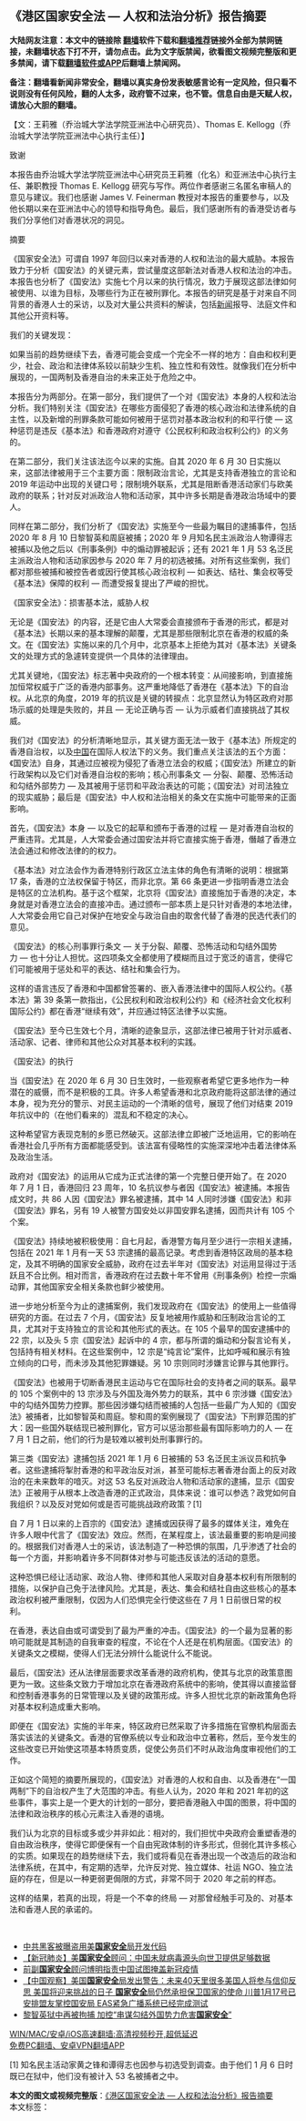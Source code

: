  <h2>《港区国家安全法 — 人权和法治分析》报告摘要</h2> <p class="notice"><b>大陆网友注意：本文中的链接除 <a href="https://github.com/bannedbook/fanqiang" >翻墙</a>软件下载和<a href="https://github.com/killgcd/justmysocks/blob/master/README.md">翻墙推荐</a>链接外全部为禁网链接，未翻墙状态下打不开，请勿点击。此为文字版禁闻，欲看图文视频完整版和更多禁闻，请下载<a href="https://github.com/bannedbook/fanqiang">翻墙软件或APP</a>后翻墙上禁闻网。</p><p>备注：翻墙看新闻非常安全，翻墙以真实身份发表敏感言论有一定风险，但只看不说则没有任何风险，翻的人太多，政府管不过来，也不管。信息自由是天赋人权，请放心大胆的翻墙。</b></p>  <div class="entry">  <p>【文：王莉雅（乔治城大学法学院亚洲法中心研究员）、Thomas E. Kellogg（乔治城大学法学院亚洲法中心执行主任）】</p> <p>致谢</p> <p>本报告由乔治城大学法学院亚洲法中心研究员王莉雅（化名）和亚洲法中心执行主任、兼职教授 Thomas E. Kellogg 研究与写作。两位作者感谢三名匿名审稿人的意见与建议。我们也感谢 James V. Feinerman 教授对本报告的重要参与，以及他长期以来在亚洲法中心的领导和指导角色。最后，我们感谢所有的香港受访者与我们分享他们对香港状况的洞见。</p> <p>摘要</p> <p>《国家安全法》可谓自 1997 年回归以来对香港的人权和法治的最大威胁。本报告致力于分析《国安法》的关键元素，尝试量度这部新法对香港人权和法治的冲击。本报告也分析了《国安法》实施七个月以来的执行情况，致力于展现这部法律如何被使用、以谁为目标，及哪些行为正在被刑罪化。本报告的研究是基于对来自不同背景的香港人士的采访，以及对大量公共资料的解读，包括<span class='wp_keywordlink_affiliate'><a href="https://www.bannedbook.org/" title="新闻">新闻</a></span>报导、法庭文件和其他公开资料等。</p> <p>我们的关键发现：</p> <p>如果当前的趋势继续下去，香港可能会变成一个完全不一样的地方：自由和权利更少，社会、政治和法律体系较以前缺少生机、独立性和有效性。就像我们在分析中展现的，一国两制及香港自治的未来正处于危险之中。</p> <p>本报告分为两部分。在第一部分，我们提供了一个对《国安法》本身的人权和法治分析。我们特别关注《国安法》在哪些方面侵犯了香港的核心政治和法律系统的自主性，以及新增的刑罪条款可能如何被用于惩罚对基本政治权利的和平行使 — 这种惩罚是违反《基本法》和香港政府对遵守《公民权利和政治权利公约》的义务的。</p> <p>在第二部分，我们关注该法迄今以来的实施。自其 2020 年 6 月 30 日实施以来，这部法律被用于三个主要方面：限制政治言论，尤其是支持香港独立的言论和 2019 年运动中出现的关键口号；限制境外联系，尤其是阻断香港活动家们与欧美政府的联系；针对反对派政治人物和活动家，其中许多长期是香港政治场域中的要人。</p>  <p>同样在第二部分，我们分析了《国安法》实施至今一些最为瞩目的逮捕事件，包括 2020 年 8 月 10 日黎智英和周庭被捕；2020 年 9 月知名民主派政治人物谭得志被捕以及他之后以《刑事条例》中的煽动罪被起诉；还有 2021 年 1 月 53 名泛民主派政治人物和活动家因参与 2020 年 7 月的初选被捕。对所有这些案例，我们都对那些被捕和被控告者或因行使其核心政治权利 — 如表达、结社、集会权等受《基本法》保障的权利 — 而遭受报复提出了严峻的担忧。</p> <p>《国家安全法》：损害基本法，威胁人权</p> <p>无论是《国安法》的内容，还是它由人大常委会直接颁布于香港的形式，都是对《基本法》长期以来的基本理解的颠覆，尤其是那些限制北京在香港的权威的条文。在《国安法》实施以来的几个月中，北京基本上拒绝为其对《基本法》关键条文的处理方式的急遽转变提供一个具体的法律理由。</p> <p>尤其关键地，《国安法》标志著中央政府的一个根本转变：从间接影响，到直接施加恒常权威于广泛的香港内部事务。这严重地降低了香港在《基本法》下的自治权。从北京的角度，2019 年的抗议是关键的转捩点：北京显然认为特区政府对那场示威的处理是失败的，并且 — 无论正确与否 — 认为示威者们直接挑战了其权威。</p> <p>我们对《国安法》的分析清晰地显示，其关键方面无法一致于《基本法》所规定的香港自治权，以及<span class='wp_keywordlink_affiliate'><a href="https://www.bannedbook.org/" title="中国" target="_blank">中国</a></span>在国际人权法下的义务。我们重点关注该法的五个方面：《国安法》自身，其通过应被视为侵犯了香港立法会的权威；《国安法》所建立的新行政架构以及它们对香港自治权的影响；核心刑事条文 — 分裂、颠覆、恐怖活动和勾结外部势力 — 及其被用于惩罚和平政治表达的可能；《国安法》对司法独立的现实威胁；最后是《国安法》中人权和法治相关的条文在实施中可能带来的正面影响。</p> <p>首先，《国安法》本身 — 以及它的起草和颁布于香港的过程 — 是对香港自治权的严重违背。尤其是，人大常委会通过国安法并将它直接实施于香港，僭越了香港立法会通过和修改法律的的权力。</p> <p>《基本法》对立法会作为香港特别行政区立法主体的角色有清晰的说明：根据第 17 条，香港的立法权保留于特区，而非北京。第 66 条更进一步指明香港立法会是特区的立法机构。基于这个框架，北京将《国安法》直接施加于香港的决定，本身就是对香港立法会的直接冲击。通过颁布一部本质上是只针对香港的本地法律，人大常委会用它自己对保护在地安全与政治自由的取舍代替了香港的民选代表们的意见。</p> <p>《国安法》的核心刑事罪行条文 — 关于分裂、颠覆、恐怖活动和勾结外国势力 — 也十分让人担忧。这四项条文全都使用了模糊而且过于宽泛的语言，使得它们可能被用于惩处和平的表达、结社和集会行为。</p> <p>这样的语言违反了香港和中国都曾签署的、嵌入香港法律中的国际人权公约。《基本法》第 39 条第一款指出，《公民权利和政治权利公约》和《经济社会文化权利国际公约》都在香港“继续有效”，并应通过特区法律予以实施。</p>  <p>《国安法》至今已生效七个月，清晰的迹象显示，这部法律已被用于针对示威者、活动家、记者、律师和其他公众对其基本权利的实践。</p> <p>《国安法》的执行</p> <p>当《国安法》在 2020 年 6 月 30 日生效时，一些观察者希望它更多地作为一种潜在的威慑，而不是积极的工具。许多人希望香港和北京政府能将这部法律的通过本身，视为充分的警示、对民主运动的一个清晰的信号，展现了他们对结束 2019 年抗议中的（在他们看来的）混乱和不稳定的决心。</p> <p>这种希望官方表现克制的乡愿已然破灭。这部法律立即被广泛地运用，它的影响在香港社会几乎所有方面都能感受到。该法富有侵略性的实施深深地冲击着法律体系及政治生活。</p> <p>政府对《国安法》的运用从它成为正式法律的第一个完整日便开始了。在 2020 年 7 月 1 日，香港回归 23 周年，10 名抗议参与者因《国安法》被逮捕。本报告成文时，共 86 人因《国安法》罪名被逮捕，其中 14 人同时涉嫌《国安法》和非《国安法》罪名，另有 19 人被警方国安处以非国安罪名逮捕，因而共计有 105 个个案。</p> <p>《国安法》持续地被积极使用：自七月起，香港警方每月至少进行一宗相关逮捕，包括在 2021 年 1 月有一天 53 宗逮捕的最高记录。考虑到香港特区政局的基本稳定，及其不明确的国家安全威胁，政府在过去半年对《国安法》对运用显得过于活跃且不合比例。相对而言，香港政府在过去数十年不曾用《刑事条例》检控一宗煽动罪，其他国家安全相关条款也鲜少被使用。</p> <p>进一步地分析至今为止的逮捕案例，我们发现政府在《国安法》的使用上一些值得研究的方面。在过去 7 个月，《国安法》反复地被用作威胁和压制政治言论的工具，尤其对于支持独立的言论和其他形式的表达。在 105 个最早的国安逮捕中的 22 宗，以及头 5 宗《国安法》起诉中的 4 宗，都与所谓的煽动和分裂言论有关，包括持有相关材料。在这些案例中，12 宗是“纯言论”案件，比如呼喊和展示有独立倾向的口号，而未涉及其他犯罪嫌疑。另 10 宗则同时涉嫌言论罪与其他罪行。</p> <p>《国安法》也被用于切断香港民主运动与它在国际社会的支持者之间的联系。最早的 105 个案例中的 13 宗涉及与外国及海外势力的联系，其中 6 宗涉嫌《国安法》中的勾结外国势力控罪。那些因涉嫌勾结而被捕的人包括一些最广为人知的《国安法》被捕者，比如黎智英和周庭。黎和周的案例展现了《国安法》下刑罪范围的扩大：因一些国外联结现已被刑罪化，官方可以惩治那些最有国际影响力的人 — 在 7 月 1 日之前，他们的行为是较难以被判处刑事罪行的。</p> <p>第三类《国安法》逮捕包括 2021 年 1 月 6 日被捕的 53 名泛民主派议员和抗争者。这些逮捕将掣肘香港的和平政治反对派，甚至可能标志著香港台面上的反对政治的在未来数年的喑灭。对这 53 名反对派政治人物和活动家的逮捕，显示《国安法》正被用于从根本上改造香港的正式政治，具体来说：谁可以参选？政党如何自我组织？以及反对党如何或是否可能挑战政府政策？[1]</p>  <p>自 7 月 1 日以来的上百宗的《国安法》逮捕或因获得了最多的媒体关注，难免在许多人眼中代言了《国安法》效应。然而，在某程度上，该法最重要的影响是间接的。根据我们对香港人士的采访，该法制造了一种恐惧的氛围，几乎渗透了社会的每一个方面，并影响着许多不同群体对参与可能违反该法的活动的意愿。</p> <p>这种恐惧已经让活动家、政治人物、律师和其他人采取对自身基本权利有所限制的措施，以保护自己免于法律风险。尤其是，表达、集会和结社自由这些核心的基本政治权利被严重限制，仅因为人们恐惧完全行使这些在 7 月 1 日前很日常的权利。</p> <p>在香港，表达自由或可谓受到了最为严重的冲击。《国安法》的一个最为显著的影响可能就是其制造的自我审查的程度，不论在个人还是在机构层面。《国安法》的关键条文之模糊，使得人们无法分辨什么能说什么不能说。</p> <p>最后，《国安法》还从法律层面要求改革香港的政府机构，使其与北京的政策意图更为一致。这些条文致力于增加北京在香港政府系统中的影响，使其得以直接监督和控制香港事务的日常管理以及关键的政策形成。许多人担忧北京的新政策角色将对基本权利造成重大影响。</p> <p>即便在《国安法》实施的半年来，特区政府已然采取了许多措施在官僚机构层面去落实该法的关键条文。香港的官僚系统以专业和政治中立著称，然后，至今发生的这些改变已开始使这项基本特质变质，促使公务员们不时从政治角度审视他们的工作。</p> <p>正如这个简短的摘要所展现的，《国安法》对香港的人权和自由、以及香港在“一国两制”下的自治权产生了大范围的冲击。有些人认为，2020 年和 2021 年初的这些事件，事实上是一个更大的计划的一部分，要把香港融入中国的图景，将中国的法律和政治秩序的核心元素注入香港的语境。</p> <p>我们认为北京的目标或多或少并非如此：相对的，我们担忧中央政府会重塑香港的自由政治秩序，使得它即便保有一个自由宪政体制的许多形式，但弱化其许多核心的实质。如果现在的趋势继续下去，我们或将看见在香港出现一个改造后的政治和法律系统，在其中，有定期的选举，允许反对党、独立媒体、社运 NGO、独立法庭的存在，但是以一种更弱更侷限的方式，非常不同于 2020 年之前的样态。</p> <p>这样的结果，若真的出现，将是一个不幸的终局 — 对那曾经触手可及的、对基本法和香港人民的承诺的。</p> <p> </p>  <ul class='op-related-articles' title='相关阅读'> <li><a href='https://www.bannedbook.org/bnews/cbnews/20210223/1492064.html' target='_blank'>中共黑客被曝盗用美<b>国家安全</b>局开发代码</a></li> <li><a href='https://www.bannedbook.org/bnews/headline/20210222/1491777.html' target='_blank'>【新冠肺炎】美<b>国家安全</b>顾问：中国未就病毒源头向世卫提供足够数据</a></li> <li><a href='https://www.bannedbook.org/bnews/headline/20210222/1491576.html' target='_blank'>前副<b>国家安全</b>顾问博明指责中国试图掩盖新冠疫情</a></li> <li><a href='https://www.bannedbook.org/bnews/comments/20210220/1490524.html' target='_blank'>【中国观察】美国<b>国家安全</b>局发出警告：未来40天里很多美国人将参与信仰反思  美国将迎来挑战的日子 <b>国家安全</b>局仍然承担保卫国家的使命 川普1月17号已安排盟友掌控国安局 EAS紧急广播系统已经完成测试</a></li> <li><a href='https://www.bannedbook.org/bnews/headline/20210217/1488880.html' target='_blank'>黎智英狱中再被拘捕 加控“串谋勾结外国势力危害<b>国家安全</b>”</a></li> </ul> <p class="texttj"> <a href="https://github.com/bannedbook/fanqiang/wiki/V2ray%E6%9C%BA%E5%9C%BA" target="_blank">WIN/MAC/安卓/iOS高速翻墙:高清视频秒开,超低延迟</a><br/> <a href="https://github.com/bannedbook/fanqiang/wiki/%E7%A6%81%E9%97%BB%E7%BD%91%E5%AE%89%E5%8D%93%E7%BF%BB%E5%A2%99%E6%96%B0%E9%97%BBAPP" target="_blank">免费PC翻墙、安卓VPN翻墙APP</a></p><p>[1] 知名民主活动家黄之锋和谭得志也因参与初选受到调查。由于他们 1 月 6 日时既已在狱中，他们没有被计入 53 名被捕者之中。</p><a name='sharetosocial'></a>       <div><b>本文的图文或视频完整版</b>：<a href='https://www.bannedbook.org/bnews/comments/20210223/1492480.html'>《港区国家安全法 — 人权和法治分析》报告摘要</a></div>  </div><!--END ENTRY--> <div class="postfooter"> <div>本文标签：</div>  </div><!--END POSTFOOTER--> 